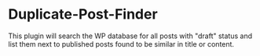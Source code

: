 # Duplicate-Post-Finder
This plugin will search the WP database for all posts with "draft" status and list them next to published posts found to be similar in title or content.
